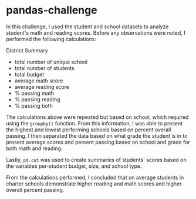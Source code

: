 # pandas-challenge

In this challenge, I used the student and school datasets to analyze student's math and reading scores. Before any observations were noted, I performed the following calculations:

District Summary
- total number of unique school
- total number of students
- total budget
- average math score
- average reading score
- % passing math
- % passing reading
- % passing both

The calculations above were repeated but based on school, which required using the `groupby()` function. From this information, I was able to present the highest and lowest performing schools based on percent overall passing. I then separated the data based on what grade the student is in to present average scores and percent passing based on school and grade for both math and reading.

Lastly, `pd.cut` was used to create summaries of students' scores based on the variables per-student budget, size, and school type. 

From the calculations performed, I concluded that on average students in charter schools demonstrate higher reading and math scores and higher overall percent passing.
